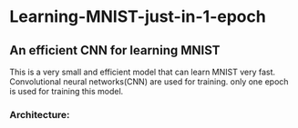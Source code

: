 # Learning-MNIST-just-in-1-epoch
## An efficient CNN for learning MNIST

This is a very small and efficient model that can learn MNIST very fast. Convolutional neural networks(CNN) are used for training.
only one epoch is used for training this model.

### Architecture:
